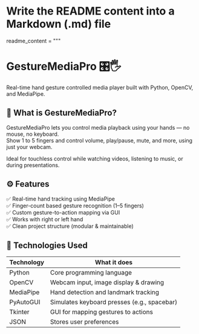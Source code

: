 # Write the README content into a Markdown (.md) file

readme_content = """
# GestureMediaPro 🎛️🖐️  
Real-time hand gesture controlled media player built with Python, OpenCV, and MediaPipe.

## 📌 What is GestureMediaPro?

GestureMediaPro lets you control media playback using your hands — no mouse, no keyboard.  
Show 1 to 5 fingers and control volume, play/pause, mute, and more, using just your webcam.

Ideal for touchless control while watching videos, listening to music, or during presentations.

## ⚙️ Features

✅ Real-time hand tracking using MediaPipe  
✅ Finger-count based gesture recognition (1–5 fingers)  
✅ Custom gesture-to-action mapping via GUI  
✅ Works with right or left hand  
✅ Clean project structure (modular & maintainable)

## 🧰 Technologies Used

| Technology   | What it does                                |
|--------------|---------------------------------------------|
| Python       | Core programming language                   |
| OpenCV       | Webcam input, image display & drawing       |
| MediaPipe    | Hand detection and landmark tracking        |
| PyAutoGUI    | Simulates keyboard presses (e.g., spacebar) |
| Tkinter      | GUI for mapping gestures to actions         |
| JSON         | Stores user preferences                     |

